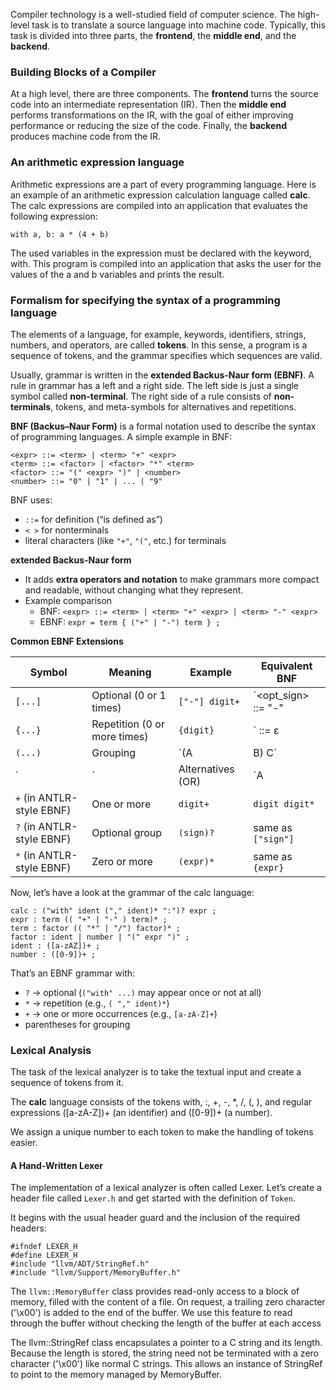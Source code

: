 Compiler technology is a well-studied field of computer science. The high-level task is to translate a source language into machine code. Typically, this task is divided into three parts, the **frontend**, the **middle end**, and the **backend**.

### Building Blocks of a Compiler
At a high level, there are three components. The **frontend** turns the source code into an intermediate representation (IR). Then the **middle end** performs transformations on the IR, with the goal of either improving performance or reducing the size of the code. Finally, the **backend** produces machine code from the IR.

### An arithmetic expression language
Arithmetic expressions are a part of every programming language. Here is an example of an arithmetic expression calculation language called **calc**. The calc expressions are compiled into an application that evaluates the following expression:
```
with a, b: a * (4 + b)
```

The used variables in the expression must be declared with the keyword, with. This program is compiled into an application that asks the user for the values of the a and b variables and prints the result.

### Formalism for specifying the syntax of a programming language

The elements of a language, for example, keywords, identifiers, strings, numbers, and operators, are called **tokens**. In this sense, a program is a sequence of tokens, and the grammar specifies which sequences are valid.

Usually, grammar is written in the **extended Backus-Naur form (EBNF)**. A rule in grammar has a left and a right side. The left side is just a single symbol called **non-terminal**. The right side of a rule consists of **non-terminals**, tokens, and meta-symbols for alternatives and repetitions.

**BNF (Backus–Naur Form)** is a formal notation used to describe the syntax of programming languages.
A simple example in BNF:
```
<expr> ::= <term> | <term> "+" <expr>
<term> ::= <factor> | <factor> "*" <term>
<factor> ::= "(" <expr> ")" | <number>
<number> ::= "0" | "1" | ... | "9"
```
BNF uses:
- `::=` for definition (“is defined as”)
- `< >` for nonterminals
- literal characters (like `"+"`, `"("`, etc.) for terminals

**extended Backus-Naur form**
- It adds **extra operators and notation** to make grammars more compact and readable, without changing what they represent.
- Example comparison
	- BNF: `<expr> ::= <term> | <term> "+" <expr> | <term> "-" <expr>`
	- EBNF: `expr = term { ("+" | "-") term } ;`
	
**Common EBNF Extensions**

| Symbol                    | Meaning                      | Example           | Equivalent BNF      |
| ------------------------- | ---------------------------- | ----------------- | ------------------- |
| `[...]`                   | Optional (0 or 1 times)      | `["-"] digit+`    | `<opt_sign> ::= "-" |
| `{...}`                   | Repetition (0 or more times) | `{digit}`         | `<digits> ::= ε     |
| `(...)`                   | Grouping                     | `(A               | B) C`               |
| `                         | `                            | Alternatives (OR) | `A                  |
| `+` (in ANTLR-style EBNF) | One or more                  | `digit+`          | `digit digit*`      |
| `?` (in ANTLR-style EBNF) | Optional group               | `(sign)?`         | same as `["sign"]`  |
| `*` (in ANTLR-style EBNF) | Zero or more                 | `(expr)*`         | same as `{expr}`    |

Now, let’s have a look at the grammar of the calc language:
```
calc : ("with" ident ("," ident)* ":")? expr ;
expr : term (( "+" | "-" ) term)* ;
term : factor (( "*" | "/") factor)* ;
factor : ident | number | "(" expr ")" ;
ident : ([a-zAZ])+ ;
number : ([0-9])+ ;
```

That’s an EBNF grammar with:
- `?` → optional (`("with" ...)` may appear once or not at all)
- `*` → repetition (e.g., `( "," ident)*`)
- `+` → one or more occurrences (e.g., `[a-zA-Z]+`)
- parentheses for grouping

### Lexical Analysis
The task of the lexical analyzer is to take the textual input and create a sequence of tokens from it.

The **calc** language consists of the tokens with, :, +, -, *, /, (, ), and regular expressions ([a-zA-Z])+ (an identifier) and ([0-9])+ (a number). 

We assign a unique number to each token to make the handling of tokens easier.

#### A Hand-Written Lexer
The implementation of a lexical analyzer is often called Lexer. Let’s create a header file called `Lexer.h` and get started with the definition of `Token`. 

It begins with the usual header guard and the inclusion of the required headers:
```
#ifndef LEXER_H
#define LEXER_H
#include "llvm/ADT/StringRef.h"
#include "llvm/Support/MemoryBuffer.h"
```

The `llvm::MemoryBuffer` class provides read-only access to a block of memory, filled with the content of a file. On request, a trailing zero character ('\x00') is added to the end of the buffer. We use this feature to read through the buffer without checking the length of the buffer at each access

 The llvm::StringRef class encapsulates a pointer to a C string and its length. Because the length is stored, the string need not be terminated with a zero character ('\x00') like normal C strings. This allows an instance of StringRef to point to the memory managed by MemoryBuffer.




